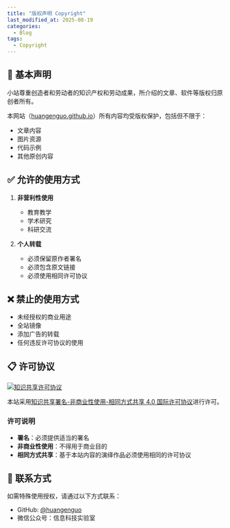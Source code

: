 ```yaml
---
title: "版权声明 Copyright"
last_modified_at: 2025-08-19
categories:
  - Blog
tags:
  - Copyright
---
```


## 📜 基本声明

小站尊重创造者和劳动者的知识产权和劳动成果，所介绍的文章、软件等版权归原创者所有。

本网站（[huangenguo.github.io](https://huangenguo.github.io/)）所有内容均受版权保护，包括但不限于：
- 文章内容
- 图片资源
- 代码示例
- 其他原创内容

## ✅ 允许的使用方式

1. **非营利性使用**
   - 教育教学
   - 学术研究
   - 科研交流

2. **个人转载**
   - 必须保留原作者署名
   - 必须包含原文链接
   - 必须使用相同许可协议

## ❌ 禁止的使用方式

- 未经授权的商业用途
- 全站镜像
- 添加广告的转载
- 任何违反许可协议的使用

## 📋 许可协议

<a rel="license" href="https://creativecommons.org/licenses/by-nc-sa/4.0/deed.zh"><img alt="知识共享许可协议" style="border-width:0" src="https://i.creativecommons.org/l/by-nc-sa/4.0/88x31.png" /></a>

本站采用[知识共享署名-非商业性使用-相同方式共享 4.0 国际许可协议](https://creativecommons.org/licenses/by-nc-sa/4.0/deed.zh)进行许可。

### 许可说明

- **署名**：必须提供适当的署名
- **非商业性使用**：不得用于商业目的
- **相同方式共享**：基于本站内容的演绎作品必须使用相同的许可协议

## 📧 联系方式

如需特殊使用授权，请通过以下方式联系：
- GitHub: [@huangenguo](https://github.com/huangenguo)
- 微信公众号：信息科技实验室